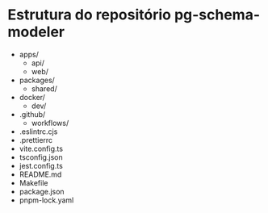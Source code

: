 # Estrutura do repositório pg-schema-modeler

- apps/
  - api/
  - web/
- packages/
  - shared/
- docker/
  - dev/
- .github/
  - workflows/
- .eslintrc.cjs
- .prettierrc
- vite.config.ts
- tsconfig.json
- jest.config.ts
- README.md
- Makefile
- package.json
- pnpm-lock.yaml
